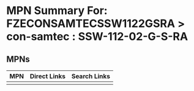 



# MPN Summary For: FZECONSAMTECSSW1122GSRA > con-samtec : SSW-112-02-G-S-RA

## MPNs
  

|MPN|Direct Links|Search Links|
| :--- | :--- | :--- |
||||
